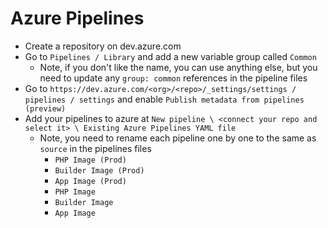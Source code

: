# Azure Pipelines

- Create a repository on dev.azure.com
- Go to `Pipelines / Library` and add a new variable group called `Common`
    - Note, if you don't like the name, you can use anything else, but you need to update any `group: common` references in the pipeline files
- Go to `https://dev.azure.com/<org>/<repo>/_settings/settings / pipelines / settings` and enable `Publish metadata from pipelines (preview)`    
- Add your pipelines to azure at `New pipeline \ <connect your repo and select it> \ Existing Azure Pipelines YAML file`
    - Note, you need to rename each pipeline one by one to the same as `source` in the pipelines files
        - `PHP Image (Prod)`
        - `Builder Image (Prod)`
        - `App Image (Prod)`
        - `PHP Image`
        - `Builder Image`
        - `App Image`
    